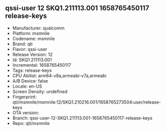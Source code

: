 ## qssi-user 12 SKQ1.211113.001 1658765450117 release-keys
- Manufacturer: qualcomm
- Platform: msmnile
- Codename: msmnile
- Brand: qti
- Flavor: qssi-user
- Release Version: 12
- Id: SKQ1.211113.001
- Incremental: 1658765450117
- Tags: release-keys
- CPU Abilist: arm64-v8a,armeabi-v7a,armeabi
- A/B Device: false
- Locale: en-US
- Screen Density: undefined
- Fingerprint: qti/msmnile/msmnile:12/SKQ1.210216.001/1658765273504:user/release-keys
- OTA version: 
- Branch: qssi-user-12-SKQ1.211113.001-1658765450117-release-keys
- Repo: qti/msmnile
